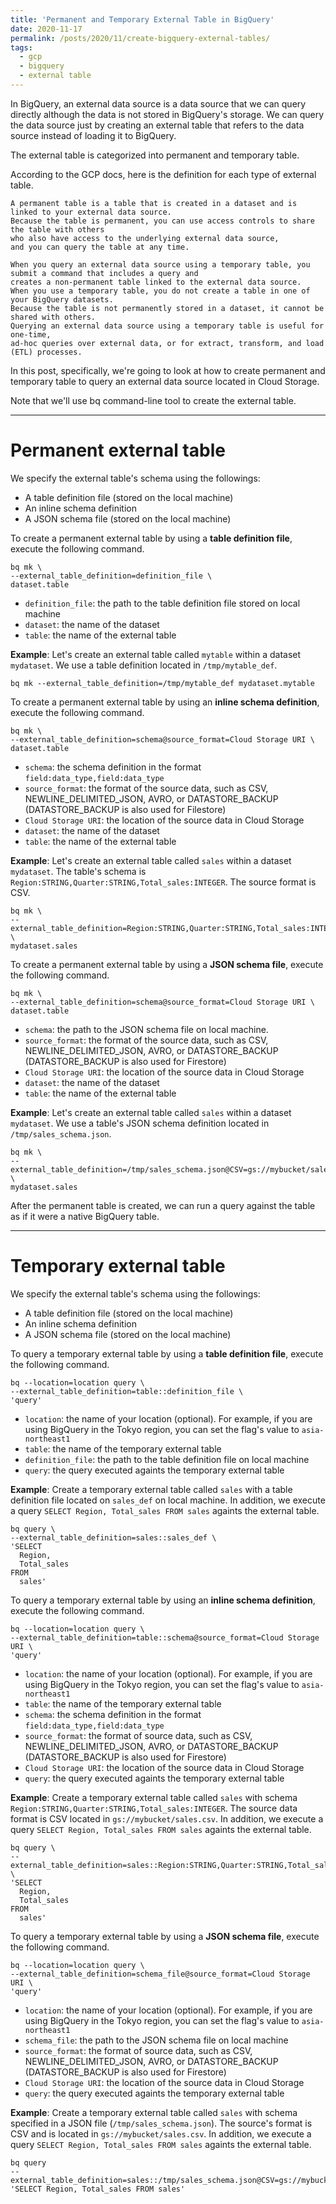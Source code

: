 ```yaml
---
title: 'Permanent and Temporary External Table in BigQuery'
date: 2020-11-17
permalink: /posts/2020/11/create-bigquery-external-tables/
tags:
  - gcp
  - bigquery
  - external table
---
```


In BigQuery, an external data source is a data source that we can query directly although the data is not stored in BigQuery's storage. We can query the data source just by creating an external table that refers to the data source instead of loading it to BigQuery.

The external table is categorized into permanent and temporary table.

According to the GCP docs, here is the definition for each type of external table.

```
A permanent table is a table that is created in a dataset and is linked to your external data source. 
Because the table is permanent, you can use access controls to share the table with others 
who also have access to the underlying external data source, 
and you can query the table at any time.

When you query an external data source using a temporary table, you submit a command that includes a query and 
creates a non-permanent table linked to the external data source. 
When you use a temporary table, you do not create a table in one of your BigQuery datasets. 
Because the table is not permanently stored in a dataset, it cannot be shared with others. 
Querying an external data source using a temporary table is useful for one-time, 
ad-hoc queries over external data, or for extract, transform, and load (ETL) processes.
```

In this post, specifically, we're going to look at how to create permanent and temporary table to query an external data source located in Cloud Storage.

Note that we'll use bq command-line tool to create the external table.

---

# Permanent external table

We specify the external table's schema using the followings:
- A table definition file (stored on the local machine)
- An inline schema definition
- A JSON schema file (stored on the local machine)

To create a permanent external table by using a <b>table definition file</b>, execute the following command.

```
bq mk \
--external_table_definition=definition_file \
dataset.table
```

- `definition_file`: the path to the table definition file stored on local machine
- `dataset`: the name of the dataset
- `table`: the name of the external table

<b>Example</b>: Let's create an external table called `mytable` within a dataset `mydataset`. We use a table definition located in `/tmp/mytable_def`.

`bq mk --external_table_definition=/tmp/mytable_def mydataset.mytable`

To create a permanent external table by using an <b>inline schema definition</b>, execute the following command.

```
bq mk \
--external_table_definition=schema@source_format=Cloud Storage URI \
dataset.table
```

- `schema`: the schema definition in the format `field:data_type,field:data_type`
- `source_format`: the format of the source data, such as CSV, NEWLINE_DELIMITED_JSON, AVRO, or DATASTORE_BACKUP (DATASTORE_BACKUP is also used for Filestore)
- `Cloud Storage URI`: the location of the source data in Cloud Storage
- `dataset`: the name of the dataset
- `table`: the name of the external table

<b>Example</b>: Let's create an external table called `sales` within a dataset `mydataset`. The table's schema is `Region:STRING,Quarter:STRING,Total_sales:INTEGER`. The source format is CSV.

```
bq mk \
--external_table_definition=Region:STRING,Quarter:STRING,Total_sales:INTEGER@CSV=gs://mybucket/sales.csv \
mydataset.sales
```

To create a permanent external table by using a <b>JSON schema file</b>, execute the following command.

```
bq mk \
--external_table_definition=schema@source_format=Cloud Storage URI \
dataset.table
```

- `schema`: the path to the JSON schema file on local machine.
- `source_format`: the format of the source data, such as CSV, NEWLINE_DELIMITED_JSON, AVRO, or DATASTORE_BACKUP (DATASTORE_BACKUP is also used for Firestore)
- `Cloud Storage URI`: the location of the source data in Cloud Storage
- `dataset`: the name of the dataset
- `table`: the name of the external table

<b>Example</b>: Let's create an external table called `sales` within a dataset `mydataset`. We use a table's JSON schema definition located in `/tmp/sales_schema.json`.

```
bq mk \
--external_table_definition=/tmp/sales_schema.json@CSV=gs://mybucket/sales.csv \
mydataset.sales
```

After the permanent table is created, we can run a query against the table as if it were a native BigQuery table.

---

# Temporary external table

We specify the external table's schema using the followings:
- A table definition file (stored on the local machine)
- An inline schema definition
- A JSON schema file (stored on the local machine)

To query a temporary external table by using a <b>table definition file</b>, execute the following command.

```
bq --location=location query \
--external_table_definition=table::definition_file \
'query'
```

- `location`: the name of your location (optional). For example, if you are using BigQuery in the Tokyo region, you can set the flag's value to `asia-northeast1`
- `table`: the name of the temporary external table
- `definition_file`: the path to the table definition file on local machine
- `query`: the query executed againts the temporary external table

<b>Example</b>: Create a temporary external table called `sales` with a table definition file located on `sales_def` on local machine. In addition, we execute a query `SELECT Region, Total_sales FROM sales` againts the external table.

```
bq query \
--external_table_definition=sales::sales_def \
'SELECT
  Region,
  Total_sales
FROM
  sales'
```

To query a temporary external table by using an <b>inline schema definition</b>, execute the following command.

```
bq --location=location query \
--external_table_definition=table::schema@source_format=Cloud Storage URI \
'query'
```

- `location`: the name of your location (optional). For example, if you are using BigQuery in the Tokyo region, you can set the flag's value to `asia-northeast1`
- `table`: the name of the temporary external table
- `schema`: the schema definition in the format `field:data_type,field:data_type`
- `source_format`: the format of source data, such as CSV, NEWLINE_DELIMITED_JSON, AVRO, or DATASTORE_BACKUP (DATASTORE_BACKUP is also used for Firestore)
- `Cloud Storage URI`: the location of the source data in Cloud Storage
- `query`: the query executed againts the temporary external table

<b>Example</b>: Create a temporary external table called `sales` with schema `Region:STRING,Quarter:STRING,Total_sales:INTEGER`. The source data format is CSV located in `gs://mybucket/sales.csv`. In addition, we execute a query `SELECT Region, Total_sales FROM sales` againts the external table.

```
bq query \
--external_table_definition=sales::Region:STRING,Quarter:STRING,Total_sales:INTEGER@CSV=gs://mybucket/sales.csv \
'SELECT
  Region,
  Total_sales
FROM
  sales'
```

To query a temporary external table by using a <b>JSON schema file</b>, execute the following command.

```
bq --location=location query \
--external_table_definition=schema_file@source_format=Cloud Storage URI \
'query'
```

- `location`: the name of your location (optional). For example, if you are using BigQuery in the Tokyo region, you can set the flag's value to `asia-northeast1`
- `schema_file`: the path to the JSON schema file on local machine
- `source_format`: the format of source data, such as CSV, NEWLINE_DELIMITED_JSON, AVRO, or DATASTORE_BACKUP (DATASTORE_BACKUP is also used for Firestore)
- `Cloud Storage URI`: the location of the source data in Cloud Storage
- `query`: the query executed againts the temporary external table

<b>Example</b>: Create a temporary external table called `sales` with schema specified in a JSON file (`/tmp/sales_schema.json`). The source's format is CSV and is located in `gs://mybucket/sales.csv`. In addition, we execute a query `SELECT Region, Total_sales FROM sales` againts the external table.

```
bq query
--external_table_definition=sales::/tmp/sales_schema.json@CSV=gs://mybucket/sales.csv
'SELECT Region, Total_sales FROM sales'
```
